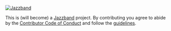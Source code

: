[![Jazzband](https://jazzband.co/static/img/jazzband.svg)](https://jazzband.co/)

This is (will become) a [Jazzband](https://jazzband.co/) project. By contributing you agree to abide by the [Contributor Code of Conduct](https://jazzband.co/about/conduct) and follow the [guidelines](https://jazzband.co/about/guidelines).
